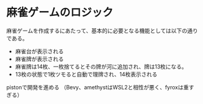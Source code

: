 
# 麻雀ゲームのロジック

麻雀ゲームを作成するにあたって、基本的に必要となる機能としては以下の通りである。

- 麻雀台が表示される
- 麻雀牌が表示される
- 麻雀牌は14枚、一枚捨てるとその牌が河に追加され、牌は13枚になる。
- 13枚の状態で1枚ツモると自動で理牌され、14枚表示される

pistonで開発を進める
（Bevy、amethystはWSL2と相性が悪く、fyroxは重すぎる）


